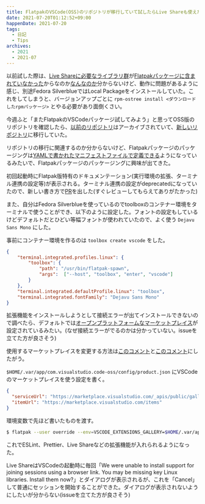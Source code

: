 ```yaml
---
title: FlatpakのVSCode(OSS)のリポジトリが移行していて試したらLive Shareも使えた
date: 2021-07-20T01:12:52+09:00
happenDate: 2021-07-20
tags:
  - 日記
  - Tips
archives:
  - 2021
  - 2021-07
---
```


以前試した際は、[Live Shareに必要なライブラリ群](https://docs.microsoft.com/ja-jp/visualstudio/liveshare/reference/linux#tips-for-community-supported-distros)が[Flatpakパッケージに含まれていなかった](https://github.com/flathub/com.visualstudio.code.oss/issues/11)からなのか[なんなのか](https://github.com/flathub/com.visualstudio.code.oss/pull/31)分からないけど、動作に問題があるように感じ、別途Fedora SilverblueではLocal Packageをインストールしていた。これをしてしまうと、バージョンアップごとに `rpm-ostree install <ダウンロードしたrpmパッケージ>` とやる必要があり面倒くさい。

今週ふと「またFlatpakのVSCodeパッケージ試してみよう」と思ってOSS版のリポジトリを確認したら、[以前のリポジトリ](https://github.com/flathub/com.visualstudio.code.oss/)はアーカイブされていて、[新しいリポジトリ](https://github.com/flathub/com.visualstudio.code-oss)に移行していた。

リポジトリの移行に関連するのか分からないけど、Flatpakパッケージのパッケージングは[YAMLで書かれたマニフェストファイルで定義できる](https://docs.flatpak.org/en/latest/manifests.html)ようになっているみたいで、Flatpakパッケージのパッケージングに興味が出てきた。

初回起動時にFlatpak版特有のドキュメンテーション(実行環境の拡張、ターミナル連携の設定等)が表示される。ターミナル連携の設定がdeprecatedになっていたので、新しい書き方で[PR](https://github.com/gasinvein/vscode-flatpak-wrapper/pull/8)を出した(すぐレビューしてもらえてありがたかった)

また、自分はFedora Silverblueを使っているのでtoolboxのコンテナー環境をターミナルで使うことができ、以下のように設定した。フォントの設定もしているけどデフォルトだとひどい等幅フォントが使われていたので、よく使う `Dejavu Sans Mono` にした。

事前にコンテナー環境を作るのは `toolbox create vscode` をした。

```json
{
    "terminal.integrated.profiles.linux": {
        "toolbox": {
            "path": "/usr/bin/flatpak-spawn",
            "args":  ["--host", "toolbox", "enter", "vscode"]
        }
    },
    "terminal.integrated.defaultProfile.linux": "toolbox",
    "terminal.integrated.fontFamily": "Dejavu Sans Mono"
}
```

拡張機能をインストールしようとして接続エラーが出てインストールできないので調べたら、デフォルトでは[オープンプラットフォームなマーケットプレイス](https://open-vsx.org/)が設定されているみたい。(なぜ接続エラーがでるのかは分かっていない。issueを立てた方が良さそう)

使用するマーケットプレイスを変更する方法は[このコメント](https://github.com/flathub/com.visualstudio.code-oss/issues/11#issuecomment-782694865)と[このコメント](https://github.com/flathub/com.visualstudio.code-oss/issues/11#issuecomment-782695241)にしたがう。

`$HOME/.var/app/com.visualstudio.code-oss/config/product.json` にVSCodeのマーケットプレイスを使う設定を書く。

```json
{
  "serviceUrl": "https://marketplace.visualstudio.com/_apis/public/gallery",
  "itemUrl": "https://marketplace.visualstudio.com/items"
}
```

環境変数で先ほど書いたものを渡す。

```sh
$ flatpak --user override --env=VSCODE_EXTENSIONS_GALLERY=$HOME/.var/app/com.visualstudio.code-oss/config/product.json com.visualstudio.code-oss
```

これでESLint、Prettier、Live Shareなどの拡張機能が入れられるようになった。

Live ShareはVSCodeの起動時に毎回「We were unable to install support for joining sessions using a browser link. You may be missing key Linux libraries. Install them now?」とダイアログが表示されるが、これを「Cancel」して普通にセッションを開始することができた。ダイアログが表示されないようにしたいが分からない(issueを立てた方が良さそう)

